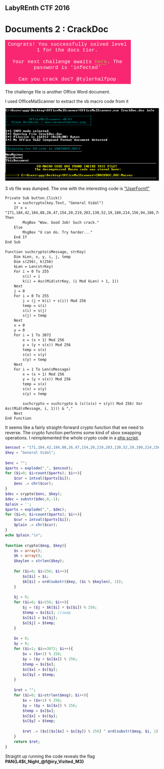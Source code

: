 ## LabyREnth CTF 2016
# Documents 2 : CrackDoc

![qn](img/qn.png)

The challenge file is another Office Word document.

I used OfficeMalScanner to extract the vb macro code from it

![scanner](img/01.png)

3 vb file was dumped. The one with the interesting code is ["UserForm1"](UserForm1)

```vba
Private Sub button_Click()
    x = suchcrypto(key.Text, "General Vidal")
    If x = "171,184,42,184,88,26,47,154,20,219,203,130,52,19,180,214,156,94,186,74,30,248,119,235,139,130,175,141,179,197,8,204,252," Then
        MsgBox "Wow. Good Job! Such crack."
    Else
        MsgBox "U can do. Try harder..."
    End If
End Sub

Function suchcrypto(sMessage, strKey)
    Dim kLen, x, y, i, j, temp
    Dim s(256), k(256)
    kLen = Len(strKey)
    For i = 0 To 255
        s(i) = i
        k(i) = Asc(Mid(strKey, (i Mod kLen) + 1, 1))
    Next
    j = 0
    For i = 0 To 255
        j = (j + k(i) + s(i)) Mod 256
        temp = s(i)
        s(i) = s(j)
        s(j) = temp
    Next
    x = 0
    y = 0
    For i = 1 To 3072
        x = (x + 1) Mod 256
        y = (y + s(x)) Mod 256
        temp = s(x)
        s(x) = s(y)
        s(y) = temp
    Next
    For i = 1 To Len(sMessage)
        x = (x + 1) Mod 256
        y = (y + s(x)) Mod 256
        temp = s(x)
        s(x) = s(y)
        s(y) = temp
 
        suchcrypto = suchcrypto & (s((s(x) + s(y)) Mod 256) Xor Asc(Mid(sMessage, i, 1))) & ","
    Next
End Function
```

It seems like a fairly straight-forward crypto function that we need to reverse. The crypto function performs some kind of sbox swapping operations. I reimplemented the whole crypto code in a [php script](soln.php).

```php
$encout = "171,184,42,184,88,26,47,154,20,219,203,130,52,19,180,214,156,94,186,74,30,248,119,235,139,130,175,141,179,197,8,204,252";
$key = "General Vidal";

$enc = "";
$parts = explode(",", $encout);
for ($i=0; $i<count($parts); $i++){
	$cur = intval($parts[$i]);
	$enc .= chr($cur);
}
$dec = crypto($enc, $key);
$dec = substr($dec,0,-1);
$plain = '';
$parts = explode(",", $dec);
for ($i=0; $i<count($parts); $i++){
	$cur = intval($parts[$i]);
	$plain .= chr($cur);
}
echo $plain."\n";

function crypto($msg, $key){
	$s = array();
	$k = array();
	$keylen = strlen($key);

	for ($i=0; $i<256; $i++){
		$s[$i] = $i;
		$k[$i] = ord(substr($key, ($i % $keylen), 1));
	}

	$j = 0;
	for ($i=0; $i<256; $i++){
		$j = ($j + $k[$i] + $s[$i]) % 256;
		$temp = $s[$i]; //swap
        $s[$i] = $s[$j]; 
        $s[$j] = $temp;
	}

	$x = 0;
	$y = 0;
	for ($i=1; $i<=3072; $i++){
		$x = ($x+1) % 256;
		$y = ($y + $s[$x]) % 256;
		$temp = $s[$x];
		$s[$x] = $s[$y];
		$s[$y] = $temp;
	}

	$ret = "";
	for ($i=0; $i<strlen($msg); $i++){
		$x = ($x+1) % 256;
		$y = ($y + $s[$x]) % 256;
		$temp = $s[$x];
		$s[$x] = $s[$y];
		$s[$y] = $temp;

		$ret .= ($s[($s[$x] + $s[$y]) % 256] ^ ord(substr($msg, $i, 1))) . ",";
	}
	return $ret;
}
```

Straight up running the code reveals the flag **PAN{L4$t_Night_@f@iry_Vizited_M3}**